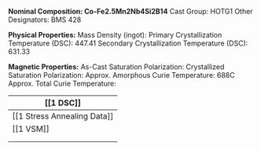 **Nominal Composition: Co-Fe2.5Mn2Nb4Si2B14**
Cast Group: HOTG1
Other Designators: BMS 428
 
**Physical Properties:**
Mass Density (ingot): 
Primary Crystallization Temperature (DSC): 447.41
Secondary Crystallization Temperature (DSC): 631.33

**Magnetic Properties:**
As-Cast Saturation Polarization: 
Crystallized Saturation Polarization: 
Approx. Amorphous Curie Temperature: 688C
Approx. Total Curie Temperature: 

| [[1 DSC]]                   |
| --------------------------- |
| [[1 Stress Annealing Data]] |
| [[1 VSM]]                   |
|                             |
|                             |

